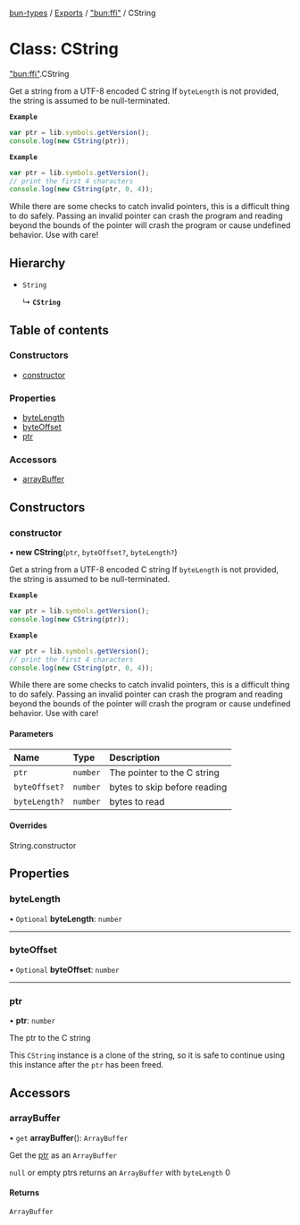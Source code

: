 [bun-types](https://github.com/oven-sh/bun-types/blob/master/api-docs/README.md) / [Exports](https://github.com/oven-sh/bun-types/blob/master/api-docs/modules.md) / ["bun:ffi"](https://github.com/oven-sh/bun-types/blob/master/api-docs/modules/bun_ffi_.md) / CString

# Class: CString

["bun:ffi"](https://github.com/oven-sh/bun-types/blob/master/api-docs/modules/bun_ffi_.md).CString

Get a string from a UTF-8 encoded C string
If `byteLength` is not provided, the string is assumed to be null-terminated.

**`Example`**

```js
var ptr = lib.symbols.getVersion();
console.log(new CString(ptr));
```

**`Example`**

```js
var ptr = lib.symbols.getVersion();
// print the first 4 characters
console.log(new CString(ptr, 0, 4));
```

While there are some checks to catch invalid pointers, this is a difficult
thing to do safely. Passing an invalid pointer can crash the program and
reading beyond the bounds of the pointer will crash the program or cause
undefined behavior. Use with care!

## Hierarchy

- `String`

  ↳ **`CString`**

## Table of contents

### Constructors

- [constructor](https://github.com/oven-sh/bun-types/blob/master/api-docs/classes/bun_ffi_.CString.md#constructor)

### Properties

- [byteLength](https://github.com/oven-sh/bun-types/blob/master/api-docs/classes/bun_ffi_.CString.md#bytelength)
- [byteOffset](https://github.com/oven-sh/bun-types/blob/master/api-docs/classes/bun_ffi_.CString.md#byteoffset)
- [ptr](https://github.com/oven-sh/bun-types/blob/master/api-docs/classes/bun_ffi_.CString.md#ptr)

### Accessors

- [arrayBuffer](https://github.com/oven-sh/bun-types/blob/master/api-docs/classes/bun_ffi_.CString.md#arraybuffer)

## Constructors

### constructor

• **new CString**(`ptr`, `byteOffset?`, `byteLength?`)

Get a string from a UTF-8 encoded C string
If `byteLength` is not provided, the string is assumed to be null-terminated.

**`Example`**

```js
var ptr = lib.symbols.getVersion();
console.log(new CString(ptr));
```

**`Example`**

```js
var ptr = lib.symbols.getVersion();
// print the first 4 characters
console.log(new CString(ptr, 0, 4));
```

While there are some checks to catch invalid pointers, this is a difficult
thing to do safely. Passing an invalid pointer can crash the program and
reading beyond the bounds of the pointer will crash the program or cause
undefined behavior. Use with care!

#### Parameters

| Name | Type | Description |
| :------ | :------ | :------ |
| `ptr` | `number` | The pointer to the C string |
| `byteOffset?` | `number` | bytes to skip before reading |
| `byteLength?` | `number` | bytes to read |

#### Overrides

String.constructor

## Properties

### byteLength

• `Optional` **byteLength**: `number`

___

### byteOffset

• `Optional` **byteOffset**: `number`

___

### ptr

• **ptr**: `number`

The ptr to the C string

This `CString` instance is a clone of the string, so it
is safe to continue using this instance after the `ptr` has been
freed.

## Accessors

### arrayBuffer

• `get` **arrayBuffer**(): `ArrayBuffer`

Get the [ptr](https://github.com/oven-sh/bun-types/blob/master/api-docs/modules/bun_ffi_.md#ptr) as an `ArrayBuffer`

`null` or empty ptrs returns an `ArrayBuffer` with `byteLength` 0

#### Returns

`ArrayBuffer`
